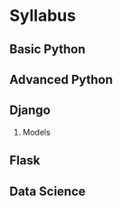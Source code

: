 # Syllabus

## Basic Python

## Advanced Python

## Django

1. Models









## Flask

## Data Science

